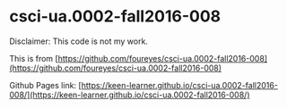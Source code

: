 # csci-ua.0002-fall2016-008

Disclaimer: This code is not my work.

This is from [https://github.com/foureyes/csci-ua.0002-fall2016-008](https://github.com/foureyes/csci-ua.0002-fall2016-008) 

Github Pages link: [https://keen-learner.github.io/csci-ua.0002-fall2016-008/](https://keen-learner.github.io/csci-ua.0002-fall2016-008/)
